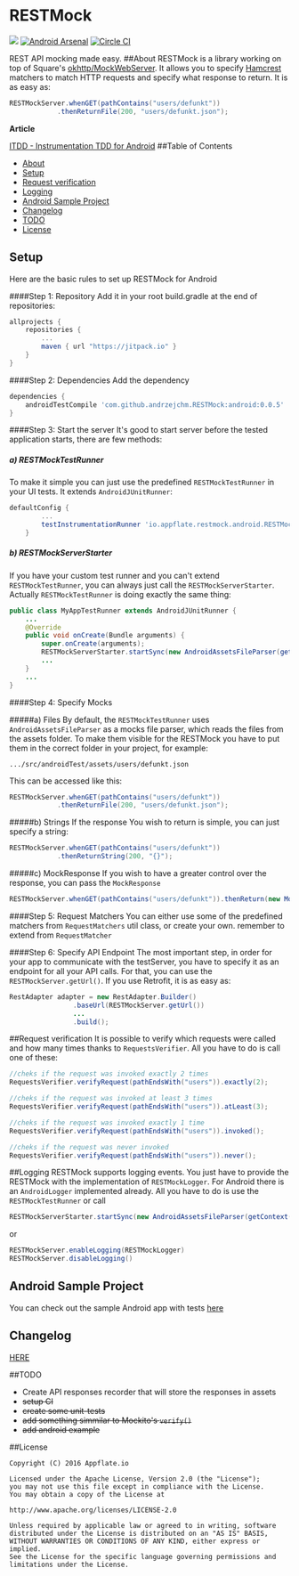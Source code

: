 # RESTMock
[![](https://jitpack.io/v/andrzejchm/RESTMock.svg)](https://jitpack.io/#andrzejchm/RESTMock)
[![Android Arsenal](https://img.shields.io/badge/Android%20Arsenal-RESTMock-green.svg?style=true)](https://android-arsenal.com/details/1/3468) [![Circle CI](https://circleci.com/gh/andrzejchm/RESTMock.svg?style=svg)](https://circleci.com/gh/andrzejchm/RESTMock)

REST API mocking made easy.
##About
RESTMock is a library working on top of Square's [okhttp/MockWebServer](https://github.com/square/okhttp/tree/master/mockwebserver). It allows you to specify [Hamcrest](https://github.com/hamcrest/JavaHamcrest) matchers to match HTTP requests and specify what response to return. It is as easy as:

```java
RESTMockServer.whenGET(pathContains("users/defunkt"))
            .thenReturnFile(200, "users/defunkt.json");
```
**Article**

[ITDD - Instrumentation TDD for Android](https://medium.com/@andrzejchm/ittd-instrumentation-ttd-for-android-4894cbb82d37)
##Table of Contents
- [About](#about)
- [Setup](#setup)
- [Request verification](#request-verification)
- [Logging](#logging)
- [Android Sample Project](#android-sample-project)
- [Changelog](#changelog)
- [TODO](#todo)
- [License](#license)

## Setup
Here are the basic rules to set up RESTMock for Android

####Step 1: Repository
Add it in your root build.gradle at the end of repositories:

```groovy  
allprojects {
	repositories {
		...
		maven { url "https://jitpack.io" }
	}
}
```
####Step 2: Dependencies
Add the dependency

```groovy  
dependencies {
	androidTestCompile 'com.github.andrzejchm.RESTMock:android:0.0.5'
}
```

####Step 3: Start the server
It's good to start server before the tested application starts, there are few methods:

##### a) RESTMockTestRunner
To make it simple you can just use the predefined `RESTMockTestRunner` in your UI tests. It extends `AndroidJUnitRunner`:

```groovy
defaultConfig {
		...
    	testInstrumentationRunner 'io.appflate.restmock.android.RESTMockTestRunner'
    }
```
##### b) RESTMockServerStarter
If you have your custom test runner and you can't extend `RESTMockTestRunner`, you can always just call the `RESTMockServerStarter`. Actually `RESTMockTestRunner` is doing exactly the same thing:

```java
public class MyAppTestRunner extends AndroidJUnitRunner {
	...
	@Override
	public void onCreate(Bundle arguments) {
		super.onCreate(arguments);
		RESTMockServerStarter.startSync(new AndroidAssetsFileParser(getContext()),new AndroidLogger());
		...
	}
	...
}

```


####Step 4: Specify Mocks

#####a) Files
By default, the `RESTMockTestRunner` uses `AndroidAssetsFileParser` as a mocks file parser, which reads the files from the assets folder. To make them visible for the RESTMock you have to put them in the correct folder in your project, for example:

	.../src/androidTest/assets/users/defunkt.json
This can be accessed like this:

```java
RESTMockServer.whenGET(pathContains("users/defunkt"))
            .thenReturnFile(200, "users/defunkt.json");
```

#####b) Strings
If the response You wish to return is simple, you can just specify a string:

```java
RESTMockServer.whenGET(pathContains("users/defunkt"))
            .thenReturnString(200, "{}");
```
#####c) MockResponse
If you wish to have a greater control over the response, you can pass the `MockResponse`
```java
RESTMockServer.whenGET(pathContains("users/defunkt")).thenReturn(new MockResponse().setBody("").setResponseCode(401).addHeader("Header","Value"));
```

####Step 5: Request Matchers
You can either use some of the predefined matchers from `RequestMatchers` util class, or create your own. remember to extend from `RequestMatcher`

####Step 6: Specify API Endpoint
The most important step, in order for your app to communicate with the testServer, you have to specify it as an endpoint for all your API calls. For that, you can use the ` RESTMockServer.getUrl()`. If you use Retrofit, it is as easy as:

```java
RestAdapter adapter = new RestAdapter.Builder()
                .baseUrl(RESTMockServer.getUrl())
                ...
                .build();
```
##Request verification
It is possible to verify which requests were called and how many times thanks to `RequestsVerifier`. All you have to do is call one of these:

```java
//cheks if the request was invoked exactly 2 times
RequestsVerifier.verifyRequest(pathEndsWith("users")).exactly(2);

//cheks if the request was invoked at least 3 times
RequestsVerifier.verifyRequest(pathEndsWith("users")).atLeast(3);

//cheks if the request was invoked exactly 1 time
RequestsVerifier.verifyRequest(pathEndsWith("users")).invoked();

//cheks if the request was never invoked
RequestsVerifier.verifyRequest(pathEndsWith("users")).never();
```

##Logging
RESTMock supports logging events. You just have to provide the RESTMock with the implementation of `RESTMockLogger`. For Android there is an `AndroidLogger` implemented already. All you have to do is use the `RESTMockTestRunner` or call

```java
RESTMockServerStarter.startSync(new AndroidAssetsFileParser(getContext()),new AndroidLogger());
```

or

```java
RESTMockServer.enableLogging(RESTMockLogger)
RESTMockServer.disableLogging()
```

## Android Sample Project
You can check out the sample Android app with tests [here](androidsample/)

## Changelog
[HERE](CHANGELOG.md)

##TODO
* Create API responses recorder that will store the responses in assets
* ~~setup CI~~
* ~~create some unit-tests~~
* ~~add something simmilar to Mockito's `verify()`~~
* ~~add android example~~

##License

	Copyright (C) 2016 Appflate.io

 	Licensed under the Apache License, Version 2.0 (the "License");
 	you may not use this file except in compliance with the License.
 	You may obtain a copy of the License at

	http://www.apache.org/licenses/LICENSE-2.0

	Unless required by applicable law or agreed to in writing, software
	distributed under the License is distributed on an "AS IS" BASIS,
	WITHOUT WARRANTIES OR CONDITIONS OF ANY KIND, either express or implied.
	See the License for the specific language governing permissions and
	limitations under the License.
